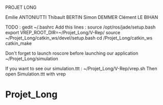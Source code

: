 PROJET LONG

Emilie ANTONIUTTI
Thibault BERTIN
Simon DEMMER
Clément LE BIHAN

TODO :
	gedit ~/.bashrc
	Add this lines :
		source /opt/ros/jade/setup.bash
		export VREP_ROOT_DIR=~/Projet_Long/V-Rep/
		source ~/Projet_Long/catkin_ws/devel/setup.bash
	cd /Projet_Long/catkin_ws
	catkin_make

Don't forget to launch roscore before launching our application
	~/Projet_Long/simulation

If you want to see our simulation.ttt :
	~/Projet_Long/V-Rep/vrep.sh
	Then open Simulation.ttt with vrep
	
# Projet_Long
